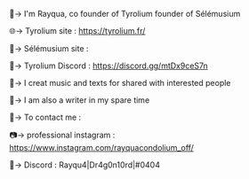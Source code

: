 🌌-> I'm Rayqua, co founder of Tyrolium founder of Sélémusium 

🌐-> Tyrolium site : https://tyrolium.fr/

💽-> Sélémusium site : 

💠-> Tyrolium Discord : https://discord.gg/mtDx9ceS7n

🎼-> I creat music and texts for shared with interested people

📝-> I am also a writer in my spare time

📡-> To contact me : 

📷-> professional instagram : https://www.instagram.com/rayquacondolium_off/

💠-> Discord : Rayqu4|Dr4g0n10rd|#0404
